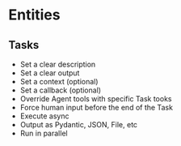 # Entities

## Tasks

- Set a clear description
- Set a clear output
- Set a context (optional)
- Set a callback (optional)
- Override Agent tools with specific Task tooks
- Force human input before the end of the Task
- Execute async
- Output as Pydantic, JSON, File, etc
- Run in parallel
